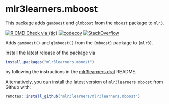 # mlr3learners.mboost

This package adds `gamboost` and `glmboost` from the `mboost` package to `mlr3`.

<!-- badges: start -->
[![R CMD Check via {tic}](https://img.shields.io/github/workflow/status/mlr3learners/mlr3learners.mboost/R%20CMD%20Check%20via%20%7Btic%7D?logo=github&label=R%20CMD%20Check%20via%20{tic}&style=flat-square)](https://github.com/mlr3learners/mlr3learners.mboost/actions)
[![codecov](https://codecov.io/gh/mlr3learners/mlr3learners.mboost/branch/master/graph/badge.svg)](https://codecov.io/gh/mlr3learners/mlr3learners.mboost)
[![StackOverflow](https://img.shields.io/badge/stackoverflow-mlr3-orange.svg)](https://stackoverflow.com/questions/tagged/mlr3)
<!-- badges: end -->

Adds `gamboost()` and `glmboost()` from the `{mboost}` package to `{mlr3}`.

Install the latest release of the package via 

```r
install.packages("mlr3learners.mboost")
```

by following the instructions in the [mlr3learners.drat](https://github.com/mlr3learners/mlr3learners.drat) README.

Alternatively, you can install the latest version of `mlr3learners.mboost` from Github with:

```r
remotes::install_github("mlr3learners/mlr3learners.mboost")
```

